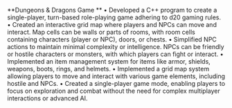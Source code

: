**Dungeons & Dragons Game **
•	Developed a C++ program to create a single-player, turn-based role-playing game adhering to d20 gaming rules.
•	Created an interactive grid map where players and NPCs can move and interact. Map cells can be walls or parts of rooms, with room cells containing characters (player or NPC), 
    doors, or chests.
•	Simplified NPC actions to maintain minimal complexity or intelligence. NPCs can be friendly or hostile characters or monsters, with which players can fight or interact.
•	Implemented an item management system for items like armor, shields, weapons, boots, rings, and helmets.
•	Implemented a grid map system allowing players to move and interact with various game elements, including hostile and NPCs.
•	Created a single-player game mode, enabling players to focus on exploration and combat without the need for complex multiplayer interactions or advanced AI.
